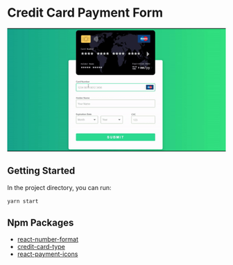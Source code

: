 # Credit Card Payment Form

![](src/img/card.gif)

## Getting Started

In the project directory, you can run:

```cmd
yarn start
```

## Npm Packages

- [react-number-format](https://www.npmjs.com/package/react-number-format)
- [credit-card-type](https://www.npmjs.com/package/credit-card-type)
- [react-payment-icons](https://www.npmjs.com/package/react-payment-icons)

